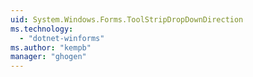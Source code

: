 ```yaml
---
uid: System.Windows.Forms.ToolStripDropDownDirection
ms.technology: 
  - "dotnet-winforms"
ms.author: "kempb"
manager: "ghogen"
---
```

